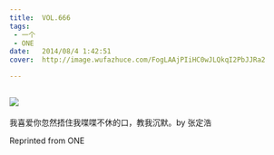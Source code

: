 ```yaml
---
title:	VOL.666
tags:
 - 一个
 - ONE
date:	2014/08/4 1:42:51
cover:	http://image.wufazhuce.com/FogLAAjPIiHC0wJLQkqI2PbJJRa2

---
```

![](http://image.wufazhuce.com/FogLAAjPIiHC0wJLQkqI2PbJJRa2)
---

我喜爱你忽然捂住我喋喋不休的口，教我沉默。by 张定浩
 
Reprinted from ONE
